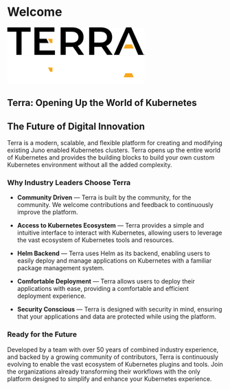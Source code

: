 # Welcome

<span class="theme-aware-image">
  <img src="assets/logos/terra/terra-light.png" class="light-only" alt="Terra Logo">
  <img src="assets/logos/terra/terra-dark.png" class="dark-only" alt="Terra Logo">
</span>


## **Terra: Opening Up the World of Kubernetes**


## **The Future of Digital Innovation**

Terra is a modern, scalable, and flexible platform for creating and modifying existing Juno enabled
Kubernetes clusters. Terra opens up the entire world of Kubernetes and provides the building blocks
to build your own custom Kubernetes environment without all the added complexity.

### **Why Industry Leaders Choose Terra**

- **Community Driven** — Terra is built by the community, for the community. We welcome contributions and feedback to continuously improve the platform.

- **Access to Kubernetes Ecosystem** — Terra provides a simple and intuitive interface to interact with Kubernetes, allowing users to leverage the vast ecosystem of Kubernetes tools and resources.

- **Helm Backend** — Terra uses Helm as its backend, enabling users to easily deploy and manage applications on Kubernetes with a familiar package management system.

- **Comfortable Deployment** — Terra allows users to deploy their applications with ease, providing a comfortable and efficient deployment experience.

- **Security Conscious** — Terra is designed with security in mind, ensuring that your applications and data are protected while using the platform.

### **Ready for the Future**

Developed by a team with over 50 years of combined industry experience, and backed by a growing community of contributors, 
Terra is continuously evolving to enable the vast ecosystem of Kubernetes plugins and tools. Join the organizations 
already transforming their workflows with the only platform designed to simplify and enhance your Kubernetes experience.


